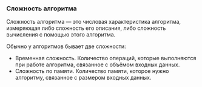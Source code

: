 ### Сложность алгоритма
Сложность алгоритма — это числовая характеристика алгоритма, измеряющая либо сложность его описания, либо сложность вычисления с помощью этого алгоритма.

Обычно у алгоритмов бывает две сложности:
- Временная сложность. Количество операций, которые выполняются при работе алгоритма, связанное с объёмом входных данных.
- Сложность по памяти. Количество памяти, которое нужно алгоритму, связанное с размером входных данных.